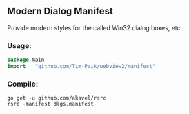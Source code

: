## Modern Dialog Manifest
Provide modern styles for the called Win32 dialog boxes, etc.

### Usage:
```go
package main
import _ "github.com/Tim-Paik/webview2/manifest"
```

### Compile:
```shell
go get -u github.com/akavel/rsrc
rsrc -manifest dlgs.manifest
```